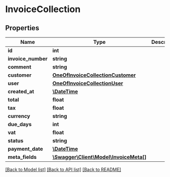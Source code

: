 # InvoiceCollection

## Properties
Name | Type | Description | Notes
------------ | ------------- | ------------- | -------------
**id** | **int** |  | [optional] 
**invoice_number** | **string** |  | 
**comment** | **string** |  | [optional] 
**customer** | [**OneOfInvoiceCollectionCustomer**](OneOfInvoiceCollectionCustomer.md) |  | 
**user** | [**OneOfInvoiceCollectionUser**](OneOfInvoiceCollectionUser.md) |  | 
**created_at** | [**\DateTime**](\DateTime.md) |  | 
**total** | **float** |  | 
**tax** | **float** |  | 
**currency** | **string** |  | 
**due_days** | **int** |  | 
**vat** | **float** |  | 
**status** | **string** |  | 
**payment_date** | [**\DateTime**](\DateTime.md) |  | [optional] 
**meta_fields** | [**\Swagger\Client\Model\InvoiceMeta[]**](InvoiceMeta.md) |  | [optional] 

[[Back to Model list]](../../README.md#documentation-for-models) [[Back to API list]](../../README.md#documentation-for-api-endpoints) [[Back to README]](../../README.md)

